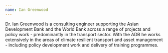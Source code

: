 ```yaml
---
name: Ian Greenwood
---
```

Dr. Ian Greenwood is a consulting engineer supporting the Asian Development Bank and the World Bank across a range of projects and policy work - predominantly in the transport sector. With the ADB he works extensively in the areas of climate resilient transport and asset management - including policy development work and delivery of training programmes. 
